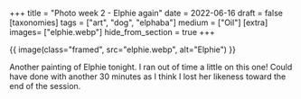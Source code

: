 +++
title = "Photo week 2 - Elphie again"
date = 2022-06-16
draft =  false
[taxonomies]
tags = ["art", "dog", "elphaba"]
medium = ["Oil"]
[extra]
images= ["elphie.webp"] 
hide_from_section = true
+++

{{ image(class="framed", src="elphie.webp", alt="Elphie") }}

Another painting of Elphie tonight. I ran out of time a little on this one! Could have done with another 30 minutes as I think I lost her likeness toward the end of the session.
